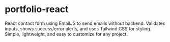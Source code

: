 # portfolio-react
React contact form using EmailJS to send emails without backend. Validates inputs, shows success/error alerts, and uses Tailwind CSS for styling. Simple, lightweight, and easy to customize for any project.
